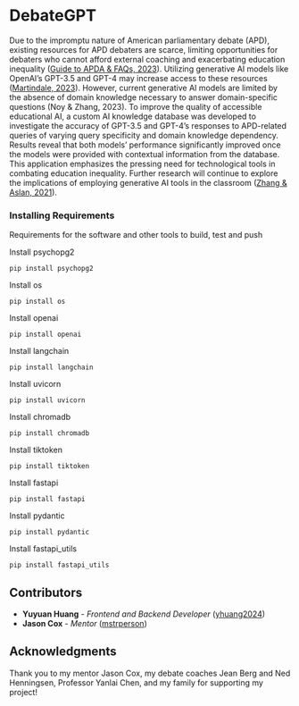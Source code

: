 # DebateGPT

Due to the impromptu nature of American parliamentary debate (APD), existing resources for APD debaters are scarce, limiting opportunities for debaters who cannot afford external coaching and exacerbating education inequality ([Guide to APDA & FAQs, 2023](https://apda.online/about/guide-to-apda/)). Utilizing generative AI models like OpenAI’s GPT-3.5 and GPT-4 may increase access to these resources ([Martindale, 2023](https://www.digitaltrends.com/computing/gpt-4-vs-gpt-35/)). However, current generative AI models are limited by the absence of domain knowledge necessary to answer domain-specific questions (Noy & Zhang, 2023). To improve the quality of accessible educational AI, a custom AI knowledge database was developed to investigate the accuracy of GPT-3.5 and GPT-4’s responses to APD-related queries of varying query specificity and domain knowledge dependency. Results reveal that both models’ performance significantly improved once the models were provided with contextual information from the database. This application emphasizes the pressing need for technological tools in combating education inequality. Further research will continue to explore the implications of employing generative AI tools in the classroom ([Zhang & Aslan, 2021](https://doi.org/10.1016/j.caeai.2021.100025)).

### Installing Requirements

Requirements for the software and other tools to build, test and push 

Install psychopg2

    pip install psychopg2

Install os

    pip install os

Install openai

    pip install openai

Install langchain

    pip install langchain

Install uvicorn

    pip install uvicorn

Install chromadb

    pip install chromadb

Install tiktoken

    pip install tiktoken

Install fastapi

    pip install fastapi

Install pydantic

    pip install pydantic

Install fastapi_utils

    pip install fastapi_utils
    
## Contributors

  - **Yuyuan Huang** - *Frontend and Backend Developer*
    ([yhuang2024](https://github.com/yhuang2024))
  - **Jason Cox** - *Mentor*
    ([mstrperson](https://github.com/mstrperson))

## Acknowledgments

Thank you to my mentor Jason Cox, my debate coaches Jean Berg and Ned Henningsen, Professor Yanlai Chen, and my family for supporting my project!
